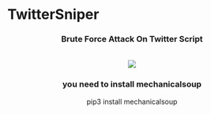 # TwitterSniper
<center>
<h3>Brute Force Attack On Twitter Script</h3>
<br/>
<img src="https://s24.postimg.org/6jfo58a3p/Screenshot_from_2017_01_29_20_1.png" />
<br/>
<h3>
you need to install mechanicalsoup
<br/>
</h3>
pip3 install mechanicalsoup
</center>
